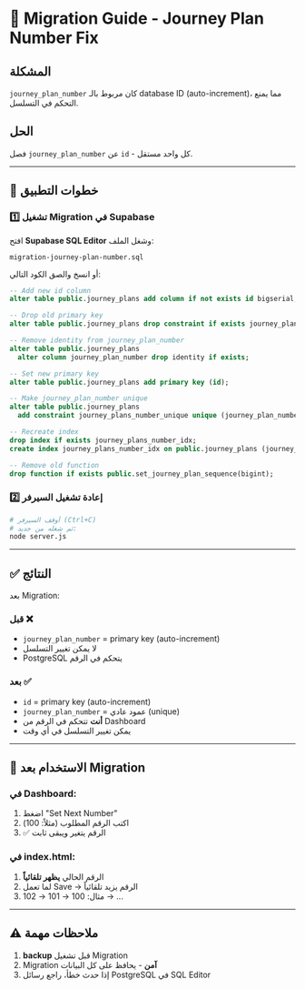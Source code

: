 # 🔄 Migration Guide - Journey Plan Number Fix

## المشكلة

`journey_plan_number` كان مربوط بالـ database ID (auto-increment)، مما يمنع التحكم في التسلسل.

## الحل

فصل `journey_plan_number` عن `id` - كل واحد مستقل.

---

## 📝 خطوات التطبيق

### 1️⃣ تشغيل Migration في Supabase

افتح **Supabase SQL Editor** وشغل الملف:

```
migration-journey-plan-number.sql
```

أو انسخ والصق الكود التالي:

```sql
-- Add new id column
alter table public.journey_plans add column if not exists id bigserial;

-- Drop old primary key
alter table public.journey_plans drop constraint if exists journey_plans_pkey cascade;

-- Remove identity from journey_plan_number
alter table public.journey_plans
  alter column journey_plan_number drop identity if exists;

-- Set new primary key
alter table public.journey_plans add primary key (id);

-- Make journey_plan_number unique
alter table public.journey_plans
  add constraint journey_plans_number_unique unique (journey_plan_number);

-- Recreate index
drop index if exists journey_plans_number_idx;
create index journey_plans_number_idx on public.journey_plans (journey_plan_number desc);

-- Remove old function
drop function if exists public.set_journey_plan_sequence(bigint);
```

### 2️⃣ إعادة تشغيل السيرفر

```bash
# أوقف السيرفر (Ctrl+C)
# ثم شغله من جديد:
node server.js
```

---

## ✅ النتائج

بعد Migration:

### قبل ❌

- `journey_plan_number` = primary key (auto-increment)
- لا يمكن تغيير التسلسل
- PostgreSQL يتحكم في الرقم

### بعد ✅

- `id` = primary key (auto-increment)
- `journey_plan_number` = عمود عادي (unique)
- **أنت** تتحكم في الرقم من Dashboard
- يمكن تغيير التسلسل في أي وقت

---

## 🎯 الاستخدام بعد Migration

### في Dashboard:

1. اضغط "Set Next Number"
2. اكتب الرقم المطلوب (مثلاً: 100)
3. ✅ الرقم يتغير ويبقى ثابت

### في index.html:

1. الرقم الحالي **يظهر تلقائياً**
2. لما تعمل Save → الرقم يزيد تلقائياً
3. مثال: 100 → 101 → 102 → ...

---

## ⚠️ ملاحظات مهمة

1. **backup** قبل تشغيل Migration
2. Migration **آمن** - يحافظ على كل البيانات
3. إذا حدث خطأ، راجع رسائل PostgreSQL في SQL Editor

